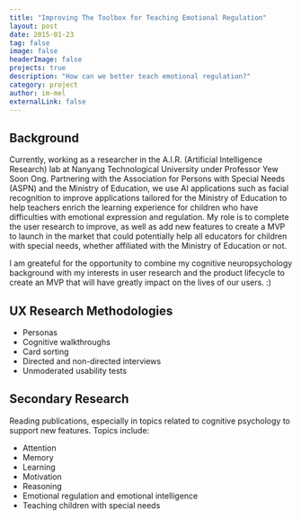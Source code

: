 ```yaml
---
title: "Improving The Toolbox for Teaching Emotional Regulation"
layout: post
date: 2015-01-23
tag: false
image: false
headerImage: false
projects: true
description: "How can we better teach emotional regulation?"
category: project
author: im-mel
externalLink: false
---
```


## Background
Currently, working as a researcher in the A.I.R. (Artificial Intelligence Research) lab at Nanyang Technological University under Professor Yew Soon Ong. Partnering with the Association for Persons with Special Needs (ASPN) and the Ministry of Education, we use AI applications such as facial recognition to improve applications tailored for the Ministry of Education to help teachers enrich the learning experience for children who have difficulties with emotional expression and regulation. My role is to complete the user research to improve, as well as add new features to create a MVP to launch in the market that could potentially help all educators for children with special needs, whether affiliated with the Ministry of Education or not. 

I am greateful for the opportunity to combine my cognitive neuropsychology background with my interests in user research and the product lifecycle to create an MVP that will have greatly impact on the lives of our users. :)

## UX Research Methodologies
- Personas
- Cognitive walkthroughs
- Card sorting 
- Directed and non-directed interviews
- Unmoderated usability tests

## Secondary Research
Reading publications, especially in topics related to cognitive psychology to support new features. Topics include:
- Attention
- Memory
- Learning
- Motivation 
- Reasoning 
- Emotional regulation and emotional intelligence 
- Teaching children with special needs 
